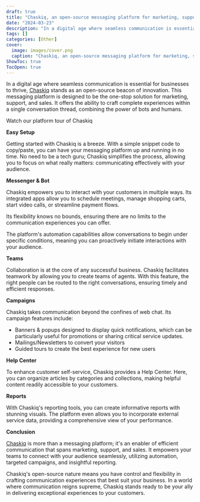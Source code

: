 ```yaml
---
draft: true
title: "Chaskiq, an open-source messaging platform for marketing, support, and sales"
date: "2024-03-23"
description: "In a digital age where seamless communication is essential for businesses to thrive, Chaskiq stands as an open-source beacon of innovation. This messaging platform is designed to be the one-stop solution for marketing, support, and sales. It offers the ability to craft complete experiences within a single conversation thread, combining"
tags: []
categories: [Other]
cover:
  image: images/cover.png
  caption: "Chaskiq, an open-source messaging platform for marketing, support, and sales"
ShowToc: true
TocOpen: true
---
```



In a digital age where seamless communication is essential for businesses to thrive, [Chaskiq](https://elest.io/open-source/chaskiq?ref=blog.elest.io) stands as an open\-source beacon of innovation. This messaging platform is designed to be the one\-stop solution for marketing, support, and sales. It offers the ability to craft complete experiences within a single conversation thread, combining the power of bots and humans.



Watch our platform tour of Chaskiq



**Easy Setup**

Getting started with Chaskiq is a breeze. With a simple snippet code to copy/paste, you can have your messaging platform up and running in no time. No need to be a tech guru; Chaskiq simplifies the process, allowing you to focus on what really matters: communicating effectively with your audience.

**Messenger \& Bot**

Chaskiq empowers you to interact with your customers in multiple ways. Its integrated apps allow you to schedule meetings, manage shopping carts, start video calls, or streamline payment flows. 

Its flexibility knows no bounds, ensuring there are no limits to the communication experiences you can offer.

The platform's automation capabilities allow conversations to begin under specific conditions, meaning you can proactively initiate interactions with your audience.

**Teams**

Collaboration is at the core of any successful business. Chaskiq facilitates teamwork by allowing you to create teams of agents. With this feature, the right people can be routed to the right conversations, ensuring timely and efficient responses.

**Campaigns**

Chaskiq takes communication beyond the confines of web chat. Its campaign features include:

* Banners \& popups designed to display quick notifications, which can be particularly useful for promotions or sharing critical service updates.
* Mailings/Newsletters to convert your visitors
* Guided tours to create the best experience for new users

**Help Center**

To enhance customer self\-service, Chaskiq provides a Help Center. Here, you can organize articles by categories and collections, making helpful content readily accessible to your customers.

**Reports**

With Chaskiq's reporting tools, you can create informative reports with stunning visuals. The platform even allows you to incorporate external service data, providing a comprehensive view of your performance.

**Conclusion**

[Chaskiq](https://elest.io/open-source/chaskiq?ref=blog.elest.io) is more than a messaging platform; it's an enabler of efficient communication that spans marketing, support, and sales. It empowers your teams to connect with your audience seamlessly, utilizing automation, targeted campaigns, and insightful reporting. 

Chaskiq's open\-source nature means you have control and flexibility in crafting communication experiences that best suit your business. In a world where communication reigns supreme, Chaskiq stands ready to be your ally in delivering exceptional experiences to your customers.



